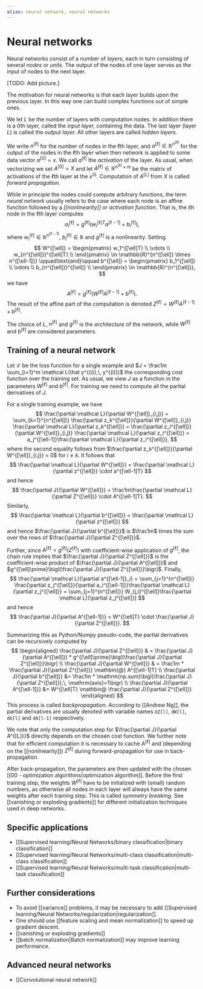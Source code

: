 ```yaml
---
alias: neural network, neural networks
---
```

# Neural networks

Neural networks consist of a number of *layers*, each in turn consisting of several *nodes* or *units*. The output of the nodes of one layer serves as the input of nodes to the next layer.

[TODO: Add picture.]

The motivation for neural networks is that each layer builds upon the previous layer. In this way one can build complex functions out of simple ones.

We let $L$ be the number of layers with computation nodes. In addition there is a 0th layer, called the *input layer,* containing the data. The last layer (layer $L$) is called the *output layer.* All other layers are called *hidden layers.*

We write $n^{[\ell]}$ for the number of nodes in the $\ell$th layer, and $a^{[\ell]} \in \mathbb{R}^{n^{[\ell]}}$ for the output of the nodes in the $\ell$th layer when then network is applied to some data vector $a^{[0]} = x$. 
We call $a^{[\ell]}$ the *activation* of the layer. As usual, when vectorizing we set $A^{[0]} = X$ and let $A^{[\ell]} \in \mathbb{R}^{n^{[\ell]}\times m}$ be the matrix of activations of the $\ell$th layer at the $x^{(i)}$. Computation of $A^{[L]}$ from $X$ is called *forward propagation.*

While in principle the nodes could compute arbitrary functions, the term *neural network* usually refers to the case where each node is an affine function followed by a *[[nonlinearity]]* or *activation function*. That is, the $i$th node in the $\ell$th layer computes
$$
	a_i^{[\ell]} = g^{[\ell]}\bigl(w_i^{[\ell]T} a^{[\ell-1]} + b_i^{[\ell]}\bigr),
$$
where $w_i^{[\ell]} \in \mathbb{R}^{n^{[\ell-1]}}$, $b_i^{[\ell]} \in \mathbb{R}$ and $g^{[\ell]}$ is a nonlinearity. Setting
$$
	W^{[\ell]} = 
	\begin{pmatrix}
		w_1^{[\ell]T} \\
		\vdots \\
		w_{n^{[\ell]}}^{[\ell]T} \\
	\end{pmatrix} \in \mathbb{R}^{n^{[\ell]} \times n^{[\ell-1]}}
	\qquad\text{and}\qquad
	b^{[\ell]} = 
	\begin{pmatrix}
		b_1^{[\ell]} \\
		\vdots \\
		b_{n^{[\ell]}}^{[\ell]} \\
	\end{pmatrix} \in \mathbb{R}^{n^{[\ell]}},
$$
we have
$$
	A^{[\ell]} = g^{[\ell]}\bigl(W^{[\ell]}A^{[\ell-1]} + b^{[\ell]}\bigr).
$$
The result of the affine part of the computation is denoted $Z^{[\ell]} = W^{[\ell]}A^{[\ell-1]} + b^{[\ell]}$.

The choice of $L$, $n^{[\ell]}$ and $g^{[\ell]}$ is the *architecture* of the network, while $W^{[\ell]}$ and $b^{[\ell]}$ are considered parameters.

## Training of a neural network

Let $\mathcal L$ be the loss function for a single example and $J = \frac1m \sum_{i=1}^m \mathcal L(\hat y^{(i)},\, y^{(i)})$ the corresponding cost function over the training set. As usual, we view $J$ as a function in the parameters
 $W^{[\ell]}$ and $b^{[\ell]}$. For training we need to compute all the partial derivatives of $J$.

For a single training example, we have
$$
	\frac{\partial \mathcal L}{\partial W^{[\ell]}_{i,j}} =
	\sum_{k=1}^{n^{[\ell]}}	\frac{\partial z_k^{[\ell]}}{\partial W^{[\ell]}_{i,j}} \frac{\partial \mathcal L}{\partial z_k^{[\ell]}} =
	\frac{\partial z_i^{[\ell]}}{\partial W^{[\ell]}_{i,j}} \frac{\partial \mathcal L}{\partial z_i^{[\ell]}} =
	a_j^{[\ell-1]}\frac{\partial \mathcal L}{\partial z_i^{[\ell]}},
$$
where the second equality follows from $\frac{\partial z_k^{[\ell]}}{\partial W^{[\ell]}_{i,j}} = 0$ for $i \ne k$. It follows that
$$
	\frac{\partial \mathcal L}{\partial W^{[\ell]}} = 
	\frac{\partial \mathcal L}{\partial z^{[\ell]}} \cdot a^{[\ell-1]T}
$$
and hence
$$
	\frac{\partial J}{\partial W^{[\ell]}} =
	\frac1m\frac{\partial \mathcal L}{\partial Z^{[\ell]}} \cdot A^{[\ell-1]T}.
$$
Similarly,
$$
	\frac{\partial \mathcal L}{\partial b^{[\ell]}} =
	\frac{\partial \mathcal L}{\partial z^{[\ell]}}
$$
and hence $\frac{\partial J}{\partial b^{[\ell]}}$ is $\frac1m$ times the sum over the rows of $\frac{\partial J}{\partial Z^{[\ell]}}$.

Further, since $A^{[\ell]} = g^{[\ell]}(Z^{[\ell]})$ with coefficient-wise application of $g^{[\ell]}$,  the chain rule implies that $\frac{\partial J}{\partial Z^{[\ell]}}$ is the coefficient-wise product of $\frac{\partial J}{\partial A^{[\ell]}}$ and $g^{[\ell]\prime}\bigl(\frac{\partial J}{\partial Z^{[\ell]}}\bigr)$. Finally,
$$
	\frac{\partial \mathcal L}{\partial a^{[\ell-1]}_i} =
	\sum_{j=1}^{n^{[\ell]}} \frac{\partial z_j^{[\ell]}}{\partial a_i^{[\ell-1]}}\frac{\partial \mathcal L}{\partial z_j^{[\ell]}} =
	\sum_{j=1}^{n^{[\ell]}} W_{j,i}^{[\ell]}\frac{\partial \mathcal L}{\partial z_j^{[\ell]}}
$$
and hence
$$
	\frac{\partial J}{\partial A^{[\ell-1]}} = W^{[\ell]T} \cdot \frac{\partial J}{\partial Z^{[\ell]}}.
$$

Summarizing this as Python/Numpy pseudo-code, the partial derivatives can be recursively computed by
$$
\begin{aligned}
	\frac{\partial J}{\partial Z^{[\ell]}} & = \frac{\partial J}{\partial A^{[\ell]}} * g^{[\ell]\prime}\bigl(\frac{\partial J}{\partial Z^{[\ell]}}\bigr) \\
	\frac{\partial J}{\partial W^{[\ell]}} & =
	\frac1m * \frac{\partial J}{\partial Z^{[\ell]}} \mathbin{@} A^{[\ell-1]T} \\
	\frac{\partial J}{\partial b^{[\ell]}} &= \frac1m * \mathrm{np.sum}\bigl(\frac{\partial J}{\partial Z^{[\ell]}},\, \mathrm{axis}=1\bigr) \\
	\frac{\partial J}{\partial A^{[\ell-1]}} &= W^{[\ell]T} \mathbin@ \frac{\partial J}{\partial Z^{[\ell]}}
\end{aligned}
$$
This process is called *backpropagation.* According to [[Andrew Ng]], the partial derivatives are usually denoted with variable names `dZ[l]`, `dW[l]`, `db[l]` and `dA[l-1]` respectively.

We note that only the computation step for $\frac{\partial J}{\partial A^{[L]}}$ directly depends on the chosen cost function. We further note that for efficient computation it is necessary to cache $A^{[\ell]}$ and (depending on the [[nonlinearity]]) $Z^{[\ell]}$ during forward-propagation for use in back-propagation.

After back-propagation, the parameters are then updated with the chosen [[00 - optimization algorithms|optimization algorithm]]. Before the first training step, the weights $W^{[\ell]}$ have to be initialized with (small) random numbers, as otherwise all nodes in each layer will always have the same weights after each training step. This is called *symmetry breaking*. See [[vanishing or exploding gradients]] for different initialization techniques used in deep networks.

## Specific applications

- [[Supervised learning/Neural Networks/binary classification|binary classification]]
- [[Supervised learning/Neural Networks/multi-class classification|multi-class classification]]
- [[Supervised learning/Neural Networks/multi-task classification|multi-task classification]]

## Further considerations

- To avoid [[variance]] problems, it may be necessary to add [[Supervised learning/Neural Networks/regularization|regularization]].
- One should use [[feature scaling and mean normalization]] to speed up gradient descent.
- [[vanishing or exploding gradients]]
- [[batch normalization|Batch normalization]] may improve learning performance.

## Advanced neural networks
- [[Convolutional neural network]]
